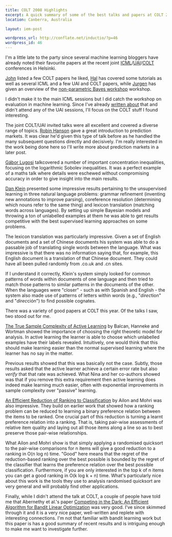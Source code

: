 ```yaml
--- 
title: COLT 2008 Highlights
excerpt: A quick summary of some of the best talks and papers at COLT 2008 in Helsinki, Finland.
location: Canberra, Australia

layout: iem-post

wordpress_url: http://conflate.net/inductio/?p=46
wordpress_id: 46
---
```

I'm a little late to the party since several machine learning bloggers have already noted their favourite papers at the recent joint [ICML][]/[UAI][]/[COLT][] conferences in Helsinki. 

[John][] listed a few COLT papers he liked, [Hal][] has covered some tutorials as well as several ICML and a few UAI and COLT papers, while [Jurgen][] has given an overview of the [non-parametric Bayes workshop][npbayes] workshop.

[icml]: http://icml2008.cs.helsinki.fi/
[uai]: http://uai2008.cs.helsinki.fi/
[colt]: http://colt2008.cs.helsinki.fi/

[john]: http://hunch.net/?p=341
[hal]: http://nlpers.blogspot.com/2008/07/icmluaicolt-2008-retrospective.html
[jurgen]: http://undirectedgrad.blogspot.com/2008/07/npbayes-workshop-at-icml.html
[npbayes]: http://undirectedgrad.blogspot.com/2008/07/npbayes-workshop-at-icml.html

I didn't make it to the main ICML sessions but I did catch the workshop on evaluation in machine learning. Since I've already [written about][evaluation] that and didn't attend any of the UAI sessions, I'll focus on the COLT stuff I found interesting.

[evaluation]: http://conflate.net/inductio/2008/07/evaluation-methods-for-machine-learning/

The joint COLT/UAI invited talks were all excellent and covered a diverse range of topics. [Robin Hanson][] gave a great introduction to prediction markets. It was clear he'd given this type of talk before as he handled the many subsequent questions directly and decisively. I'm really interested in the work being done here so I'll write more about prediction markets in a later post. 

[robin hanson]: http://hanson.gmu.edu/home.html

[Gábor Lugosi][] talkcovered a number of important concentration inequalities, focusing on the logarithmic Sobolev inequalities.  It was a perfect example of a maths talk where details were eschewed without compromising accuracy in order to give insight into the main results. 

[gábor lugosi]: http://www.econ.upf.es/~lugosi/

[Dan Klein][] presented some impressive results pertaining to the unsupervised learning in three natural language problems: grammar refinement (inventing new annotations to improve parsing), coreference resolution (determining which nouns refer to the same thing) and lexicon translation (matching words across languages). By setting up simple Bayesian models and throwing a ton of unlabelled examples at them he was able to get results competitive with the best supervised learning approaches on some problems. 

The lexicon translation was particularly impressive. Given a set of English documents and a set of Chinese documents his system was able to do a passable job of translating single words between the language. What was impressive is that there was no information saying that, for example, this English document is a translation of that Chinese document. They could have all been pulled randomly from .co.uk and .cn sites. 

If I understand it correctly, Klein's system simply looked for common patterns of words within documents of one language and then tried to match those patterns to similar patterns in the documents of the other. When the languages were "closer" - such as with Spanish and English - the system also made use of patterns of letters within words (e.g., "<i>direc</i>tion" and "<i>direc</i>ción") to find possible cognates. 

[Dan Klein]: http://www.cs.berkeley.edu/~klein/

There was a variety of good papers at COLT this year. Of the talks I saw, two stood out for me.

[The True Sample Complexity of Active Learning][balcan_hanneke] by Balcan, Hanneke and Wortman showed the importance of choosing the right theoretic model for analysis. In active learning the learner is able to choose which unlabelled examples have their labels revealed. 
Intuitively, one would think that this should make learning easier than the normal supervised learning where the learner has no say in the matter. 

Previous results showed that this was basically not the case. Subtly, those results asked that the active learner achieve a certain error rate but also _verify_ that that rate was achieved. What Nina and her co-authors showed was that if you remove this extra requirement then active learning does indeed make learning much easier, often with exponential improvements in sample complexity over "passive" learning.

[balcan_hanneke]: http://colt2008.cs.helsinki.fi/papers/108-Balcan.pdf

[An Efficient Reduction of Ranking to Classification][ailon] by Ailon and Mohri was also impressive. They build on earlier work that showed how a ranking problem can be reduced to learning a binary preference relation between the items to be ranked. One crucial part of this reduction is turning a learnt preference relation into a ranking. That is, taking pair-wise assessments of relative item quality and laying out all those items along a line so as to best preserve those pair-wise relationships. 

What Ailon and Mohri show is that simply applying a randomised quicksort to the pair-wise comparisons for n items will give a good reduction to a ranking in O(n log n) time. "Good" here means that the regret of the reduction-based ranking over the best possible is bounded by the regret of the classifier that learns the preference relation over the best possible classification. Furthermore, if you are only interested in the top k of n items you can get a good ranking in O(k log k + n) time. What's particularly nice about this work is the tools they use to analysis randomised quicksort are very general and will probably find other applications.

[ailon]: http://colt2008.cs.helsinki.fi/papers/32-Ailon.pdf

Finally, while I didn't attend the talk at COLT, a couple of people have told me that Abernethy et al.'s paper [Competing in the Dark: An Efficient Algorithm for Bandit Linear Optimization][abernethy] was very good. I've since skimmed through it and it is a very nice paper, well-written and replete with interesting connections. I'm not that familiar with bandit learning work but this paper is has a good summary of recent results and is intriguing enough to make me want to investigate further.

[sridharan]: http://colt2008.cs.helsinki.fi/papers/94-Sridharan.pdf 
[abernethy]: http://colt2008.cs.helsinki.fi/papers/123-Abernethy.pdf

